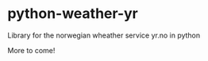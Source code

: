 python-weather-yr
=================
Library for the norwegian wheather service yr.no in python

More to come!
